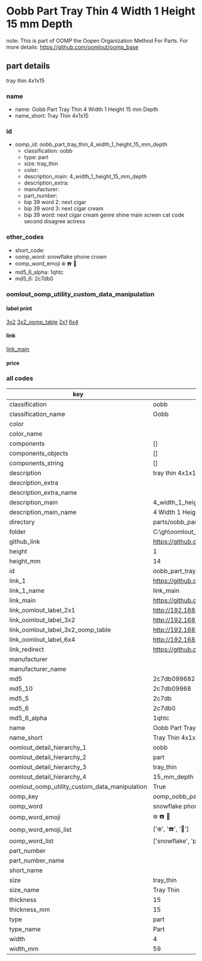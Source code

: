 # Oobb Part Tray Thin 4 Width 1 Height 15 mm Depth  

note: This is part of OOMP the Oopen Organization Method For Parts. For more details: https://github.com/oomlout/oomp_base

##  part details
  



tray thin 4x1x15



### name
* name: Oobb Part Tray Thin 4 Width 1 Height 15 mm Depth
* name_short: Tray Thin 4x1x15 
### id
* oomp_id: oobb_part_tray_thin_4_width_1_height_15_mm_depth
  * classification: oobb
  * type: part
  * size: tray_thin
  * color: 
  * description_main: 4_width_1_height_15_mm_depth
  * description_extra: 
  * manufacturer: 
  * part_number: 
  * bip 39 word 2: next cigar
  * bip 39 word 3: next cigar cream
  * bip 39 word: next cigar cream genre shine main screen cat code second disagree actress

### other_codes
* short_code: 
* oomp_word: snowflake phone crown
* oomp_word_emoji :snowflake: :phone: :crown:
* md5_6_alpha: 1qhtc
* md5_6: 2c7db0






### oomlout_oomp_utility_custom_data_manipulation
#### label print
[3x2](http://192.168.1.245:1112/?label=oomp%201qhtc)
[3x2_oomp_table](http://192.168.1.108:1112/?label=oomp%201qhtc)
[2x1](http://192.168.1.242:1112/?label=oomp%201qhtc)
[6x4](http://192.168.1.55:1112/?label=oomp%201qhtc)    

#### link

[link_main](https://github.com/oomlout/oomlout_oobb_version_4_generated_parts/tree/main/navigation_oomp/oobb/part/tray_thin/4_width_1_height_15_mm_depth/part)                              

#### price







### all codes 
| key | value |  
| --- | --- |  
| classification | oobb |  
| classification_name | Oobb |  
| color |  |  
| color_name |  |  
| components | [] |  
| components_objects | [] |  
| components_string | [] |  
| description | tray thin 4x1x15 |  
| description_extra |  |  
| description_extra_name |  |  
| description_main | 4_width_1_height_15_mm_depth |  
| description_main_name | 4 Width 1 Height 15 mm Depth |  
| directory | parts/oobb_part_tray_thin_4_width_1_height_15_mm_depth |  
| folder | C:\gh\oomlout_oobb_version_4_generated_parts\parts\oobb_part_tray_thin_4_width_1_height_15_mm_depth |  
| github_link | https://github.com/oomlout/oomlout_oomp_part_src/tree/main/parts/oobb_part_tray_thin_4_width_1_height_15_mm_depth |  
| height | 1 |  
| height_mm | 14 |  
| id | oobb_part_tray_thin_4_width_1_height_15_mm_depth |  
| link_1 | https://github.com/oomlout/oomlout_oobb_version_4_generated_parts/tree/main/navigation_oomp/oobb/part/tray_thin/4_width_1_height_15_mm_depth/part |  
| link_1_name | link_main |  
| link_main | https://github.com/oomlout/oomlout_oobb_version_4_generated_parts/tree/main/navigation_oomp/oobb/part/tray_thin/4_width_1_height_15_mm_depth/part |  
| link_oomlout_label_2x1 | http://192.168.1.242:1112/?label=oomp%201qhtc |  
| link_oomlout_label_3x2 | http://192.168.1.245:1112/?label=oomp%201qhtc |  
| link_oomlout_label_3x2_oomp_table | http://192.168.1.108:1112/?label=oomp%201qhtc |  
| link_oomlout_label_6x4 | http://192.168.1.55:1112/?label=oomp%201qhtc |  
| link_redirect | https://github.com/oomlout/oomlout_oobb_version_4_generated_parts/tree/main/parts/oobb_tray_thin_04_01_15 |  
| manufacturer |  |  
| manufacturer_name |  |  
| md5 | 2c7db0996823d8321962f61065ca3caa |  
| md5_10 | 2c7db09968 |  
| md5_5 | 2c7db |  
| md5_6 | 2c7db0 |  
| md5_6_alpha | 1qhtc |  
| name | Oobb Part Tray Thin 4 Width 1 Height 15 mm Depth |  
| name_short | Tray Thin 4x1x15  |  
| oomlout_detail_hierarchy_1 | oobb |  
| oomlout_detail_hierarchy_2 | part |  
| oomlout_detail_hierarchy_3 | tray_thin |  
| oomlout_detail_hierarchy_4 | 15_mm_depth |  
| oomlout_oomp_utility_custom_data_manipulation | True |  
| oomp_key | oomp_oobb_part_tray_thin_4_width_1_height_15_mm_depth |  
| oomp_word | snowflake phone crown |  
| oomp_word_emoji | :snowflake: :phone: :crown: |  
| oomp_word_emoji_list | [':snowflake:', ':phone:', ':crown:'] |  
| oomp_word_list | ['snowflake', 'phone', 'crown'] |  
| part_number |  |  
| part_number_name |  |  
| short_name |  |  
| size | tray_thin |  
| size_name | Tray Thin |  
| thickness | 15 |  
| thickness_mm | 15 |  
| type | part |  
| type_name | Part |  
| width | 4 |  
| width_mm | 59 |  
